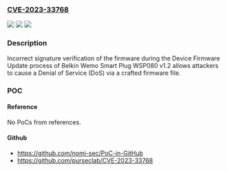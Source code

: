 ### [CVE-2023-33768](https://cve.mitre.org/cgi-bin/cvename.cgi?name=CVE-2023-33768)
![](https://img.shields.io/static/v1?label=Product&message=n%2Fa&color=blue)
![](https://img.shields.io/static/v1?label=Version&message=n%2Fa&color=blue)
![](https://img.shields.io/static/v1?label=Vulnerability&message=n%2Fa&color=brighgreen)

### Description

Incorrect signature verification of the firmware during the Device Firmware Update process of Belkin Wemo Smart Plug WSP080 v1.2 allows attackers to cause a Denial of Service (DoS) via a crafted firmware file.

### POC

#### Reference
No PoCs from references.

#### Github
- https://github.com/nomi-sec/PoC-in-GitHub
- https://github.com/purseclab/CVE-2023-33768

